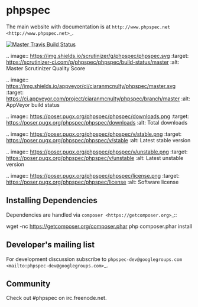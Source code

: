 phpspec
=======

The main website with documentation is at `http://www.phpspec.net <http://www.phpspec.net>`_.

[![Master Travis Build Status](https://travis-ci.org/phpspec/phpspec.svg?branch=master)](https://travis-ci.org/phpspec/phpspec)

.. image:: https://img.shields.io/scrutinizer/g/phpspec/phpspec.svg
   :target: https://scrutinizer-ci.com/g/phpspec/phpspec/build-status/master
   :alt: Master Scrutinizer Quality Score

.. image:: https://img.shields.io/appveyor/ci/ciaranmcnulty/phpspec/master.svg
   :target: https://ci.appveyor.com/project/ciaranmcnulty/phpspec/branch/master
   :alt: AppVeyor build status

.. image:: https://poser.pugx.org/phpspec/phpspec/downloads.png
   :target: https://poser.pugx.org/phpspec/phpspec/downloads
   :alt: Total downloads

.. image:: https://poser.pugx.org/phpspec/phpspec/v/stable.png
   :target: https://poser.pugx.org/phpspec/phpspec/v/stable
   :alt: Latest stable version

.. image:: https://poser.pugx.org/phpspec/phpspec/v/unstable.png
   :target: https://poser.pugx.org/phpspec/phpspec/v/unstable
   :alt: Latest unstable version

.. image:: https://poser.pugx.org/phpspec/phpspec/license.png
   :target: https://poser.pugx.org/phpspec/phpspec/license
   :alt: Software license

Installing Dependencies
-----------------------

Dependencies are handled via `composer <https://getcomposer.org>`_::

   wget -nc https://getcomposer.org/composer.phar
   php composer.phar install

Developer's mailing list
------------------------

For development discussion subscribe to `phpspec-dev@googlegroups.com <mailto:phpspec-dev@googlegroups.com>`_.

Community
---------
Check out #phpspec on irc.freenode.net.
